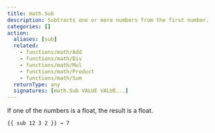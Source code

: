 ```yaml
---
title: math.Sub
description: Subtracts one or more numbers from the first number. 
categories: []
action:
  aliases: [sub]
  related:
    - functions/math/Add
    - functions/math/Div
    - functions/math/Mul
    - functions/math/Product
    - functions/math/Sum
  returnType: any
  signatures: [math.Sub VALUE VALUE...]
---
```


If one of the numbers is a float, the result is a float.

```go-html-template
{{ sub 12 3 2 }} → 7
```
